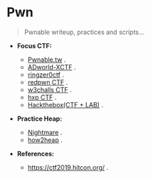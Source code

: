 # Pwn

>Pwnable writeup, practices and scripts...

- __Focus CTF:__ 
  * [Pwnable.tw](https://pwnable.tw/) . 
  * [ADworld-XCTF](https://adworld.xctf.org.cn/challenges/list) . 
  * [ringzer0ctf](https://ringzer0ctf.com/challenges) .
  * [redpwn CTF](https://ctf.redpwn.net/) . 
  * [w3challs CTF](https://w3challs.com/challenges/list/pwn) . 
  * [hxp CTF](https://2020.ctf.link/) .
  * [Hackthebox(CTF + LAB)](https://app.hackthebox.com/challenges) .

- __Practice Heap:__

  * [Nightmare](https://guyinatuxedo.github.io/index.html) .
  * [how2heap](https://github.com/shellphish/how2heap) .

- __References:__
    * https://ctf2019.hitcon.org/ .
